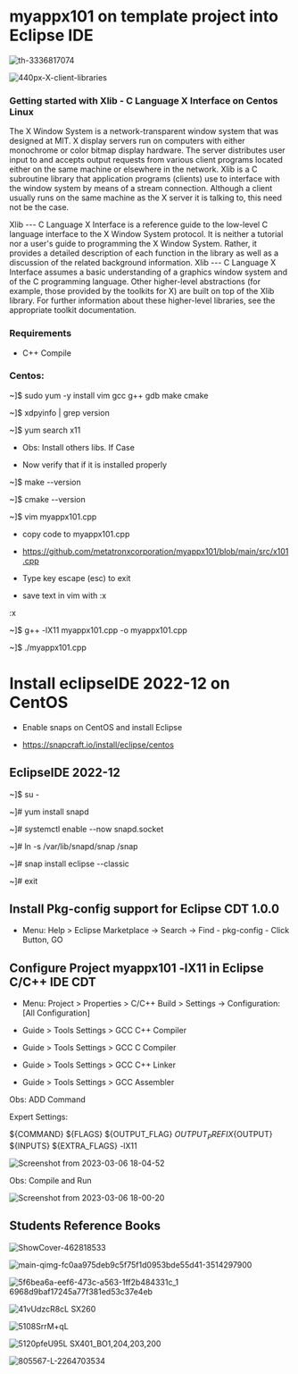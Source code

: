 # myappx101 on template project into Eclipse IDE

![th-3336817074](https://user-images.githubusercontent.com/98597119/223263693-42ea8807-24c2-4800-90ed-af216324ab79.jpg)

![440px-X-client-libraries](https://user-images.githubusercontent.com/98597119/223265466-8ba47392-ff99-4a74-a6c2-3f01703967cb.png)

### Getting started with Xlib - C Language X Interface on Centos Linux

The X Window System is a network-transparent window system that was designed at MIT. X display servers run on computers with either monochrome or color bitmap display hardware. The server distributes user input to and accepts output requests from various client programs located either on the same machine or elsewhere in the network. Xlib is a C subroutine library that application programs (clients) use to interface with the window system by means of a stream connection. Although a client usually runs on the same machine as the X server it is talking to, this need not be the case.

Xlib --- C Language X Interface is a reference guide to the low-level C language interface to the X Window System protocol. It is neither a tutorial nor a user's guide to programming the X Window System. Rather, it provides a detailed description of each function in the library as well as a discussion of the related background information. Xlib --- C Language X Interface assumes a basic understanding of a graphics window system and of the C programming language. Other higher-level abstractions (for example, those provided by the toolkits for X) are built on top of the Xlib library. For further information about these higher-level libraries, see the appropriate toolkit documentation. 

### Requirements

* C++ Compile

### Centos:

~]$ sudo yum -y install vim gcc g++ gdb make cmake

~]$ xdpyinfo | grep version

~]$ yum search x11

* Obs: Install others libs. If Case

* Now verify that if it is installed properly

~]$ make --version

~]$ cmake --version

~]$ vim myappx101.cpp

* copy code to myappx101.cpp

* https://github.com/metatronxcorporation/myappx101/blob/main/src/x101.cpp

* Type key escape (esc) to exit

* save text in vim with :x

:x

~]$ g++ -lX11 myappx101.cpp -o myappx101.cpp

~]$ ./myappx101.cpp

# Install eclipseIDE 2022-12 on CentOS

* Enable snaps on CentOS and install Eclipse

* https://snapcraft.io/install/eclipse/centos

## EclipseIDE 2022-12

~]$ su - 

~]# yum install snapd

~]# systemctl enable --now snapd.socket

~]# ln -s /var/lib/snapd/snap /snap

~]# snap install eclipse --classic

~]# exit

## Install Pkg-config support for Eclipse CDT 1.0.0

* Menu: Help > Eclipse Marketplace -> Search -> Find - pkg-config - Click Button, GO

## Configure Project myappx101 -lX11 in Eclipse C/C++ IDE CDT

* Menu: Project > Properties > C/C++ Build > Settings -> Configuration: [All Configuration]

* Guide > Tools Settings > GCC C++ Compiler 

* Guide > Tools Settings > GCC C Compiler

* Guide > Tools Settings > GCC C++ Linker

* Guide > Tools Settings > GCC Assembler

Obs: ADD Command

Expert Settings:

${COMMAND} ${FLAGS} ${OUTPUT_FLAG} ${OUTPUT_PREFIX}${OUTPUT} ${INPUTS} ${EXTRA_FLAGS} -lX11

![Screenshot from 2023-03-06 18-04-52](https://user-images.githubusercontent.com/98597119/223276745-c91b0dbb-100a-4a21-8156-a5c7c25d9cd3.png)

Obs: Compile and Run

![Screenshot from 2023-03-06 18-00-20](https://user-images.githubusercontent.com/98597119/223276430-aec5bd45-f1a9-45bc-8f43-f3d4ba077d4b.png)

## Students Reference Books

![ShowCover-462818533](https://user-images.githubusercontent.com/98597119/223291700-8893f767-ce9c-4639-9cea-16accc15770e.jpg)

![main-qimg-fc0aa975deb9c5f75f1d0953bde55d41-3514297900](https://user-images.githubusercontent.com/98597119/223292105-7bb7dbb6-92d2-47cc-95c0-f157699409b8.jpg)

![5f6bea6a-eef6-473c-a563-1ff2b484331c_1 6968d9baf17245a77f381ed53c37e4eb](https://user-images.githubusercontent.com/98597119/223292548-575b321a-7031-4d0d-a6ef-3b4e4b646a44.jpeg)

![41vUdzcR8cL _SX260_](https://user-images.githubusercontent.com/98597119/223288707-6f603658-79ec-4c16-a332-e2d1f0040fc7.jpg)

![5108SrrM+qL](https://user-images.githubusercontent.com/98597119/223290799-4d6ddec8-0969-42ed-afc7-35efe86e017d.jpg)

![5120pfeU95L _SX401_BO1,204,203,200_](https://user-images.githubusercontent.com/98597119/223268759-520caee2-4831-48b5-abda-deac58b11372.jpg)

![805567-L-2264703534](https://user-images.githubusercontent.com/98597119/223270854-54945532-dee9-42f5-a0a2-1cb7d7aa7c24.jpg)
